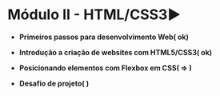 # Módulo II - HTML/CSS3:arrow_forward:

- **Primeiros passos para desenvolvimento Web( ok)**

- **Introdução a criação de websites com HTML5/CSS3( ok)**

- **Posicionando elementos com Flexbox em CSS( => )**

- **Desafio de projeto(  )**

  
